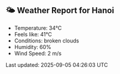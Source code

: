 <!-- WEATHER-START -->
## 🌤 Weather Report for Hanoi

- Temperature: 34°C
- Feels like: 41°C
- Conditions: broken clouds
- Humidity: 60%
- Wind Speed: 2 m/s

Last updated: 2025-09-05 04:26:03 UTC
<!-- WEATHER-END -->
